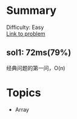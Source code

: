 # Summary
Difficulty: Easy<br/>
[Link to problem](https://leetcode.com/problems/best-time-to-buy-and-sell-stock/)<br/>
## sol1: 72ms(79%)
经典问题的第一问，O(n)
# Topics
- Array